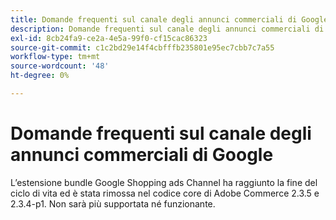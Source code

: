 ```yaml
---
title: Domande frequenti sul canale degli annunci commerciali di Google
description: Domande frequenti sul canale degli annunci commerciali di Google
exl-id: 8cb24fa9-ce2a-4e5a-99f0-cf15cac86323
source-git-commit: c1c2bd29e14f4cbfffb235801e95ec7cbb7c7a55
workflow-type: tm+mt
source-wordcount: '48'
ht-degree: 0%

---
```


# Domande frequenti sul canale degli annunci commerciali di Google

L’estensione bundle Google Shopping ads Channel ha raggiunto la fine del ciclo di vita ed è stata rimossa nel codice core di Adobe Commerce 2.3.5 e 2.3.4-p1. Non sarà più supportata né funzionante.
